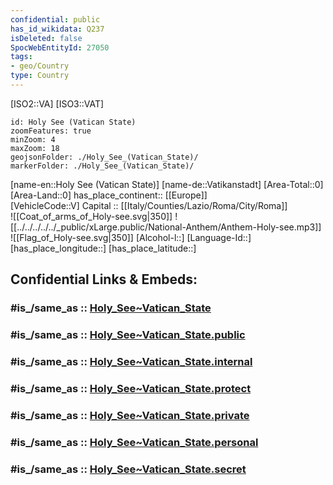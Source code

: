 ```yaml
---
confidential: public
has_id_wikidata: Q237
isDeleted: false
SpocWebEntityId: 27050
tags:
- geo/Country
type: Country
---
```


[ISO2::VA]
[ISO3::VAT]
```leaflet
id: Holy See (Vatican State)
zoomFeatures: true 
minZoom: 4 
maxZoom: 18
geojsonFolder: ./Holy_See_(Vatican_State)/
markerFolder: ./Holy_See_(Vatican_State)/
```

[name-en::Holy See (Vatican State)]
[name-de::Vatikanstadt]
[Area-Total::0]
[Area-Land::0]
has_place_continent:: [[Europe]]  
[VehicleCode::V]
Capital :: [[Italy/Counties/Lazio/Roma/City/Roma]]  
![[Coat_of_arms_of_Holy-see.svg|350]]
![[../../../../../_public/xLarge.public/National-Anthem/Anthem-Holy-see.mp3]]
![[Flag_of_Holy-see.svg|350]]
[Alcohol-l::]
[Language-Id::]
[has_place_longitude::]
[has_place_latitude::]


## Confidential Links & Embeds: 

### #is_/same_as :: [Holy_See~Vatican_State](/_Standards/Earth/Continent/Europe/Europe~South/Holy_See~Vatican_State.md) 

### #is_/same_as :: [Holy_See~Vatican_State.public](/_public/Earth/Continent/Europe/Europe~South/Holy_See~Vatican_State.public.md) 

### #is_/same_as :: [Holy_See~Vatican_State.internal](/_internal/Earth/Continent/Europe/Europe~South/Holy_See~Vatican_State.internal.md) 

### #is_/same_as :: [Holy_See~Vatican_State.protect](/_protect/Earth/Continent/Europe/Europe~South/Holy_See~Vatican_State.protect.md) 

### #is_/same_as :: [Holy_See~Vatican_State.private](/_private/Earth/Continent/Europe/Europe~South/Holy_See~Vatican_State.private.md) 

### #is_/same_as :: [Holy_See~Vatican_State.personal](/_personal/Earth/Continent/Europe/Europe~South/Holy_See~Vatican_State.personal.md) 

### #is_/same_as :: [Holy_See~Vatican_State.secret](/_secret/Earth/Continent/Europe/Europe~South/Holy_See~Vatican_State.secret.md)

